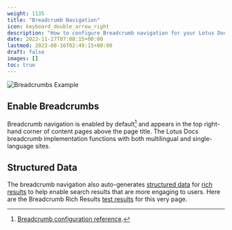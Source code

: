 ```yaml
---
weight: 1135
title: "Breadcrumb Navigation"
icon: keyboard_double_arrow_right
description: "How to configure Breadcrumb navigation for your Lotus Docs site."
date: 2022-11-27T07:08:15+00:00
lastmod: 2023-08-16T02:49:15+00:00
draft: false
images: []
toc: true
---
```


![Breadcrumbs Example](https://res.cloudinary.com/lotuslabs/image/upload/v1691774615/Lotus%20Docs/images/breadcrumbs_gf71ht.svg)

## Enable Breadcrumbs

Breadcrumb navigation is enabled by default[^1] and appears in the top right-hand corner of content pages above the page title. The Lotus Docs breadcrumb implementation functions with both multilingual and single-language sites.

## Structured Data

The breadcrumb navigation also auto-generates [structured data](https://developers.google.com/search/docs/appearance/structured-data/intro-structured-data) for [rich results](https://developers.google.com/search/docs/data-types/breadcrumb) to help enable search results that are more engaging to users. Here are the Breadcrumb Rich Results [test results](https://search.google.com/test/rich-results/result?id=Di10MqNNX6Fw8oAUrqRXQA) for this very page.

[^1]: [Breadcrumb configuration reference](../../../reference/configuration/#ui-options).